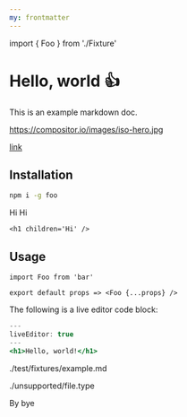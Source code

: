 ```yaml
---
my: frontmatter
---
```


import { Foo } from './Fixture'

# Hello, world :+1:

This is an example markdown doc.

https://compositor.io/images/iso-hero.jpg

[link](linked-file.md)

## Installation

```sh
npm i -g foo
```

<block>
<span>Hi</span>
</block>

<Foo bar='baz'>
Hi
</Foo>

```!jsx
<h1 children='Hi' />
```

## Usage

```
import Foo from 'bar'

export default props => <Foo {...props} />
```

The following is a live editor code block:

```.jsx
---
liveEditor: true
---
<h1>Hello, world!</h1>
```

./test/fixtures/example.md

./unsupported/file.type

By bye
